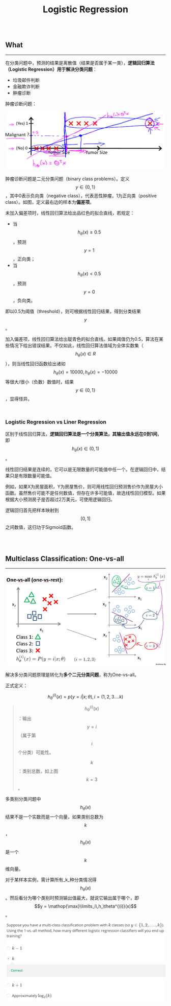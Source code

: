 # <center>Logistic Regression</center>

<br></br>



## What
----
在分类问题中，预测的结果是离散值（结果是否属于某一类），**逻辑回归算法（Logistic Regression）用于解决分类问题**：

- 垃圾邮件判断
- 金融欺诈判断
- 肿瘤诊断

肿瘤诊断问题：

![](./Images/classification1.png)

肿瘤诊断问题是二元分类问题（binary class problems）。定义$$y \in\lbrace 0, 1\rbrace$$，其中0表示负向类（negative class），代表恶性肿瘤，1为正向类（positive class）。如图，定义最右边的样本为**偏差项**。

未加入偏差项时，线性回归算法给出品红色的拟合直线，若规定：
* 当$$h_\theta(x) \geqslant 0.5$$，预测$$y = 1$$，正向类；
* 当$$h_\theta(x) \lt 0.5$$，预测$$y = 0$$，负向类。

即以0.5为阈值（threshold），则可根据线性回归结果，得到分类结果$$y$$。

加入偏差项，线性回归算法给出靛青色的拟合直线。如果阈值仍为0.5，算法在某些情况下给出错误结果。不仅如此，线性回归算法值域为全体实数集（$$h_\theta(x) \in R$$），则当线性回归函数给出诸如$$h_\theta(x) = 10000, h_\theta(x) = -10000$$等很大/很小（负数）数值时，结果$$y \in \lbrace 0, 1\rbrace$$，显得怪异。

<br>


### Logistic Regression vs Liner Regression
区别于线性回归算法，**逻辑回归算法是一个分类算法，其输出值永远在0到1间**，即$$h_\theta(x) \in (0,1)$$。

线性回归结果是连续的，它可以是无限数量的可能值中任一个。在逻辑回归中，结果只是有限数量可能值。

例如，如果X为房屋面积，Y为房屋售价，则可用线性回归预测售价作为房屋大小函数。虽然售价可能不是任何数值，但存在许多可能值，故选线性回归模型。如果根据大小预测房子是否超过2万美元，可使用逻辑回归。

逻辑回归首先把样本映射到$$[0,1]$$之间数值，这归功于Sigmoid函数。


<br></br>



## Multiclass Classification: One-vs-all
----
![](./Images/lr3.png)

解决多分类问题原理是转化为**多个二元分类问题**，称为One-vs-all。

正式定义：

$$
h_{\theta}^{(i)}(x) = p(y=i|x;\theta), i=(1,2,3....k)
$$

> $$h_{\theta}^{(i)}(x)$$：输出$$y=i$$（属于第$$i$$个分类）可能性。
>
> $$k$$：类别总数，如上图$$k=3$$。

多类别分类问题中$$h_{\theta}(x)$$结果不是一个实数而是一个向量，如果类别总数为$$k$$，$$h_{\theta}(x)$$是一个$$k$$维向量。

对于某样本实例，需计算所有_k_种分类情况得$$h_{\theta}(x)$$。然后看分为哪个类别时预测输出值最大，就说它输出属于哪个，即$$y = \mathop{\max}\limits_i\,h_\theta^{(i)}(x)$$。

![](./Images/lr4.png)

<br></br>



